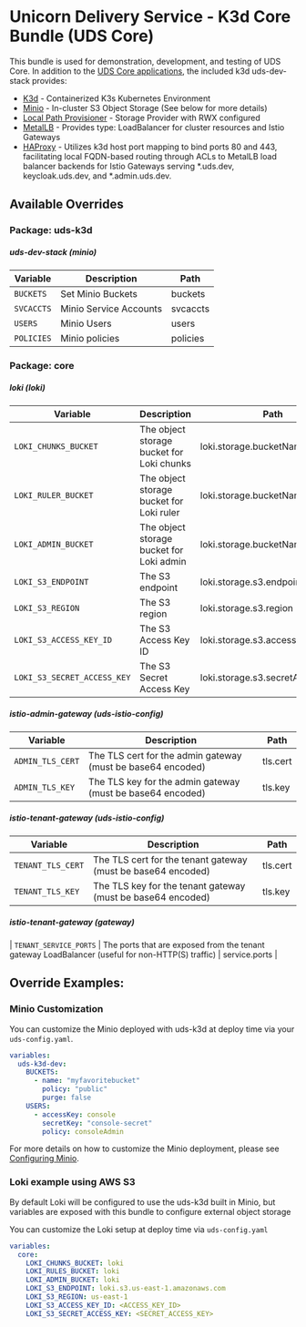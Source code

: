 # Unicorn Delivery Service - K3d Core Bundle (UDS Core)

This bundle is used for demonstration, development, and testing of UDS Core. In addition to the [UDS Core applications](../../README.md#core-applications), the included k3d uds-dev-stack provides:

- [K3d](https://k3d.io/) - Containerized K3s Kubernetes Environment
- [Minio](<https://min.io/>) - In-cluster S3 Object Storage (See below for more details)
- [Local Path Provisioner](<https://github.com/rancher/local-path-provisioner>) - Storage Provider with RWX configured
- [MetalLB](https://metallb.universe.tf/) - Provides type: LoadBalancer for cluster resources and Istio Gateways
- [HAProxy](https://www.haproxy.org/) - Utilizes k3d host port mapping to bind ports 80 and 443, facilitating local FQDN-based routing through ACLs to MetalLB load balancer backends for Istio Gateways serving *.uds.dev, keycloak.uds.dev, and *.admin.uds.dev.

## Available Overrides
### Package: uds-k3d
##### uds-dev-stack (minio)
| Variable | Description | Path |
|----------|-------------|------|
| `BUCKETS` | Set Minio Buckets | buckets |
| `SVCACCTS` | Minio Service Accounts | svcaccts |
| `USERS` | Minio Users | users |
| `POLICIES` | Minio policies | policies |


### Package: core
##### loki (loki)
| Variable | Description | Path |
|----------|-------------|------|
| `LOKI_CHUNKS_BUCKET` | The object storage bucket for Loki chunks | loki.storage.bucketNames.chunks |
| `LOKI_RULER_BUCKET` | The object storage bucket for Loki ruler | loki.storage.bucketNames.ruler |
| `LOKI_ADMIN_BUCKET` | The object storage bucket for Loki admin | loki.storage.bucketNames.admin |
| `LOKI_S3_ENDPOINT` | The S3 endpoint | loki.storage.s3.endpoint |
| `LOKI_S3_REGION` | The S3 region | loki.storage.s3.region |
| `LOKI_S3_ACCESS_KEY_ID` | The S3 Access Key ID | loki.storage.s3.accessKeyId |
| `LOKI_S3_SECRET_ACCESS_KEY` | The S3 Secret Access Key | loki.storage.s3.secretAccessKey |

##### istio-admin-gateway (uds-istio-config)
| Variable | Description | Path |
|----------|-------------|------|
| `ADMIN_TLS_CERT` | The TLS cert for the admin gateway (must be base64 encoded) | tls.cert |
| `ADMIN_TLS_KEY` | The TLS key for the admin gateway (must be base64 encoded) | tls.key |

##### istio-tenant-gateway (uds-istio-config)
| Variable | Description | Path |
|----------|-------------|------|
| `TENANT_TLS_CERT` | The TLS cert for the tenant gateway (must be base64 encoded) | tls.cert |
| `TENANT_TLS_KEY` | The TLS key for the tenant gateway (must be base64 encoded) | tls.key |

##### istio-tenant-gateway (gateway)
| `TENANT_SERVICE_PORTS` | The ports that are exposed from the tenant gateway LoadBalancer (useful for non-HTTP(S) traffic) | service.ports |


## Override Examples:

### Minio Customization

You can customize the Minio deployed with uds-k3d at deploy time via your ```uds-config.yaml```.

```yaml
variables:
  uds-k3d-dev:
    BUCKETS:
      - name: "myfavoritebucket"
        policy: "public"
        purge: false
    USERS:
      - accessKey: console
        secretKey: "console-secret"
        policy: consoleAdmin
```

For more details on how to customize the Minio deployment, please see [Configuring Minio](https://github.com/defenseunicorns/uds-k3d/blob/main/docs/MINIO.md).

### Loki example using AWS S3
By default Loki will be configured to use the uds-k3d built in Minio, but variables are exposed with this bundle to configure external object storage

You can customize the Loki setup at deploy time via ```uds-config.yaml```

```yaml
variables:
  core:
    LOKI_CHUNKS_BUCKET: loki
    LOKI_RULES_BUCKET: loki
    LOKI_ADMIN_BUCKET: loki
    LOKI_S3_ENDPOINT: loki.s3.us-east-1.amazonaws.com
    LOKI_S3_REGION: us-east-1
    LOKI_S3_ACCESS_KEY_ID: <ACCESS_KEY_ID>
    LOKI_S3_SECRET_ACCESS_KEY: <SECRET_ACCESS_KEY>
```